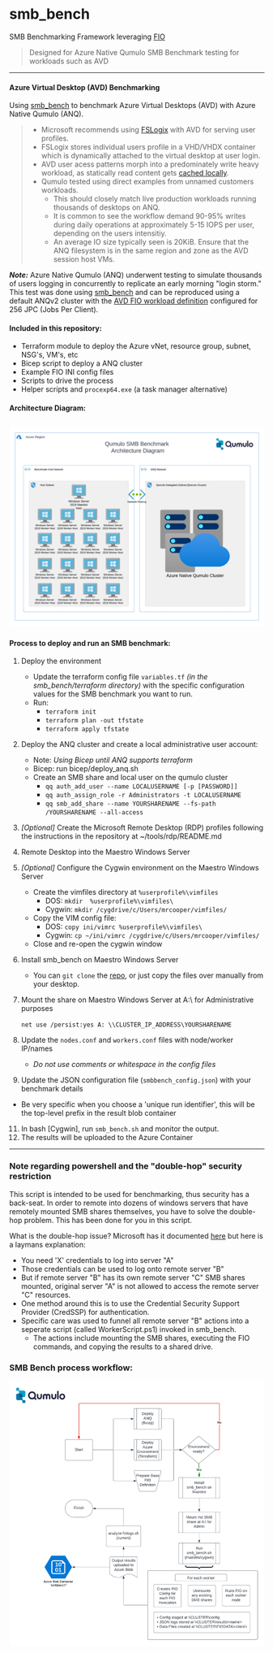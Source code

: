 # smb_bench
SMB Benchmarking Framework leveraging [FIO](https://github.com/axboe/fio)
> Designed for Azure Native Qumulo SMB Benchmark testing for workloads such as AVD

---
#### Azure Virtual Desktop (AVD) Benchmarking
Using [smb_bench](https://github.com/qumulokmac/smb_bench#readme) to benchmark Azure Virtual Desktops (AVD) with Azure Native Qumulo (ANQ).

> - Microsoft recommends using [FSLogix](https://learn.microsoft.com/en-us/azure/virtual-desktop/fslogix-containers-azure-files) with AVD for serving user profiles.  
> - FSLogix stores individual users profile in a VHD/VHDX container which is dynamically attached to the virtual desktop at user login. 
> - AVD user acess patterns morph into a predominately write heavy workload, as statically read content gets [cached locally](https://learn.microsoft.com/en-us/fslogix/concepts-fslogix-cloud-cache). 
> - Qumulo tested using direct examples from unnamed customers workloads. 
>    - This should closely match live production workloads running thousands of desktops on ANQ.
>    - It is common to see the workflow demand 90-95% writes during daily operations at approximately 5-15 IOPS per user, depending on the users intensitiy. 
>    - An average IO size typically seen is 20KiB.
> Ensure that the ANQ filesystem is in the same region and zone as the AVD session host VMs.

***Note:*** Azure Native Qumulo (ANQ) underwent testing to simulate thousands of users logging in concurrently to replicate an early morning "login storm." This test was done using [smb_bench](https://github.com/qumulokmac/smb_bench#readme) and can be reproduced using a default ANQv2 cluster with the [AVD FIO workload definition](https://github.com/qumulokmac/smb_bench/blob/main/examples/AVD_example_workload.ini) configured for 256 JPC (Jobs Per Client).  



#### Included in this repository: 

- Terraform module to deploy the Azure vNet, resource group, subnet, NSG's, VM's, etc
- Bicep script to deploy a ANQ cluster
- Example FIO INI config files 
- Scripts to drive the process
- Helper scripts and `procexp64.exe` (a task manager alternative)


#### Architecture Diagram:
![SMB Bench Architecture Diagram](https://github.com/qumulokmac/smb_bench/blob/main/docs/smb_bench_diagram_anq.png)
---

#### Process to deploy and run an SMB benchmark: 

1. Deploy the environment
	- Update the terraform config file `variables.tf` *(in the smb_bench/terraform directory)* with the specific configuration values for the SMB benchmark you want to run.
	- Run: 
	    - `terraform init`
	    - `terraform plan -out tfstate`
	    - `terraform apply tfstate`
2. Deploy the ANQ cluster and create a local administrative user account: 
	- Note: *Using Bicep until ANQ supports terraform*
	- Bicep: run bicep/deploy_anq.sh	
	- Create an SMB share and local user on the qumulo cluster 
		- `qq auth_add_user --name LOCALUSERNAME [-p [PASSWORD]]`
		- `qq auth_assign_role -r Administrators -t LOCALUSERNAME`
		- `qq smb_add_share --name YOURSHARENAME --fs-path /YOURSHARENAME --all-access`
3. *[Optional]* Create the Microsoft Remote Desktop (RDP) profiles following the instructions in the repository at ~/tools/rdp/README.md
4. Remote Desktop into the Maestro Windows Server
5. *[Optional]* Configure the Cygwin environment on the Maestro Windows Server
	- Create the vimfiles directory at `%userprofile%\vimfiles`
		- DOS: `mkdir  %userprofile%\vimfiles\`
		- Cygwin: `mkdir /cygdrive/c/Users/mrcooper/vimfiles/`
	- Copy the VIM config file: 
		- DOS: `copy ini/vimrc %userprofile%\vimfiles\`
		- Cygwin: `cp ~/ini/vimrc /cygdrive/c/Users/mrcooper/vimfiles/`
	- Close and re-open the cygwin window
6. Install smb_bench on Maestro Windows Server
	- You can `git clone` the [repo](https://github.com/qumulokmac/smb_bench), or just copy the files over manually from your desktop. 
7. Mount the share on Maestro Windows Server at A:\ for Administrative purposes 

	`net use /persist:yes A: \\CLUSTER_IP_ADDRESS\YOURSHARENAME`

8.	Update the `nodes.conf` and `workers.conf` files with node/worker IP/names 
	- *Do not use comments or whitespace in the config files*
9.	Update the JSON configuration file (`smbbench_config.json`) with your benchmark details
- Be very specific when you choose a 'unique run identifier', this will be the top-level prefix in the result blob container
11.	In bash [Cygwin], run `smb_bench.sh` and monitor the output. 
12.	The results will be uploaded to the Azure Container 

---
### Note regarding powershell and the "double-hop" security restriction

This script is intended to be used for benchmarking, thus security has a back-seat.  In order to remote into dozens of windows servers that have remotely mounted SMB shares themselves, you have to solve the double-hop problem.  This has been done for you in this script. 

What is the double-hop issue? Microsoft has it documented [here](https://learn.microsoft.com/en-us/powershell/scripting/learn/remoting/ps-remoting-second-hop?view=powershell-7.40) but here is a laymans explanation: 

- You need 'X' credentials to log into server "A" 
- Those credentials can be used to log onto remote server "B"
- But if remote server "B" has its own remote server "C" SMB shares mounted, original server "A" is not allowed to access the remote server "C" resources. 
- One method around this is to use the Credential Security Support Provider (CredSSP) for authentication.
- Specific care was used to funnel all remote server "B" actions into a seperate script (called WorkerScript.ps1) invoked in smb_bench. 
     - The actions include mounting the SMB shares, executing the FIO commands, and copying the results to a shared drive. 

### SMB Bench process workflow:

![SMB Bench Process Workflow](https://github.com/qumulokmac/smb_bench/blob/main/docs/smb_bench_process_workflow.png)

